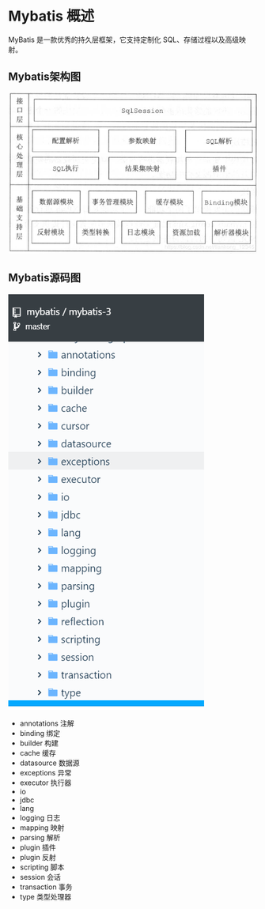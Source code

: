 # Mybatis 概述
MyBatis 是一款优秀的持久层框架，它支持定制化 SQL、存储过程以及高级映射。

## Mybatis架构图
![architecture](
  ./mybatis-architecture.png)

## Mybatis源码图  
![mybatis-source](
  ./mybatis-source.jpg)
 - annotations 注解
 - binding 绑定
 - builder 构建
 - cache 缓存
 - datasource 数据源
 - exceptions 异常
 - executor 执行器
 - io
 - jdbc 
 - lang 
 - logging 日志
 - mapping 映射
 - parsing 解析
 - plugin 插件
 - plugin 反射
 - scripting 脚本
 - session 会话
 - transaction 事务
 - type 类型处理器